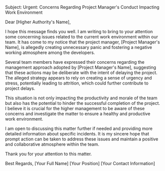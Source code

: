 Subject: Urgent: Concerns Regarding Project Manager's Conduct Impacting Work Environment

Dear [Higher Authority's Name],

I hope this message finds you well. I am writing to bring to your attention some concerning issues related to the current work environment within our team. It has come to my notice that the project manager, [Project Manager's Name], is allegedly creating unnecessary panic and fostering a negative working atmosphere among the developers.

Several team members have expressed their concerns regarding the management approach adopted by [Project Manager's Name], suggesting that these actions may be deliberate with the intent of delaying the project. The alleged strategy appears to rely on creating a sense of urgency and stress, potentially leading to attrition, which could further contribute to project delays.

This situation is not only impacting the productivity and morale of the team but also has the potential to hinder the successful completion of the project. I believe it is crucial for the higher management to be aware of these concerns and investigate the matter to ensure a healthy and productive work environment.

I am open to discussing this matter further if needed and providing more detailed information about specific incidents. It is my sincere hope that prompt action can be taken to address these issues and maintain a positive and collaborative atmosphere within the team.

Thank you for your attention to this matter.

Best Regards,
[Your Full Name]
[Your Position]
[Your Contact Information]



